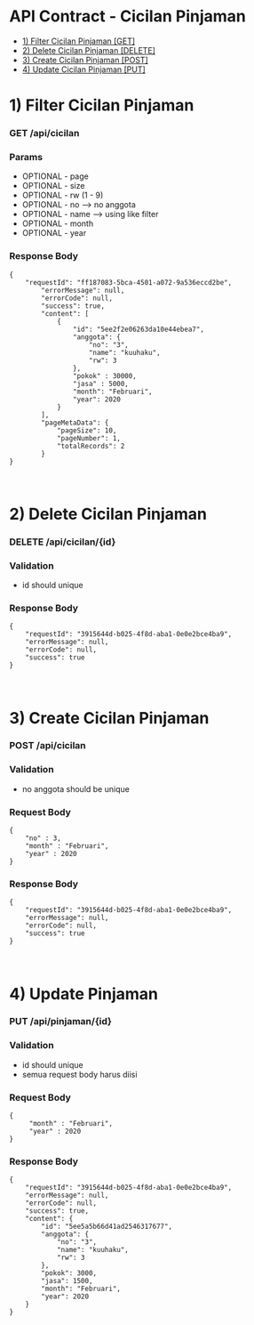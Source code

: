 # API Contract - Cicilan Pinjaman
- [1) Filter Cicilan Pinjaman [GET]](#filter)
- [2) Delete Cicilan Pinjaman [DELETE]](#delete)
- [3) Create Cicilan Pinjaman [POST]](#create)
- [4) Update Cicilan Pinjaman [PUT]](#update)

# 1) Filter Cicilan Pinjaman <a name="filter"></a>
### GET /api/cicilan

### Params
- OPTIONAL - page
- OPTIONAL - size
- OPTIONAL - rw (1 - 9)
- OPTIONAL - no --> no anggota
- OPTIONAL - name --> using like filter
- OPTIONAL - month
- OPTIONAL - year

### Response Body
	
	{
		"requestId": "ff187083-5bca-4501-a072-9a536eccd2be",
            "errorMessage": null,
            "errorCode": null,
            "success": true,
            "content": [
                {
                    "id": "5ee2f2e06263da10e44ebea7",
                    "anggota": {
                        "no": "3",
                        "name": "kuuhaku",
                        "rw": 3
                    },
                    "pokok" : 30000,
                    "jasa" : 5000,
                    "month": "Februari",
                    "year": 2020
                }
            ],
            "pageMetaData": {
                "pageSize": 10,
                "pageNumber": 1,
                "totalRecords": 2
            }
	}

<br>

# 2) Delete Cicilan Pinjaman<a name="delete"></a>
### DELETE /api/cicilan/{id}

### Validation
- id should unique

### Response Body

	{
		"requestId": "3915644d-b025-4f8d-aba1-0e0e2bce4ba9",
		"errorMessage": null,
		"errorCode": null,
		"success": true
	}

<br>

# 3) Create Cicilan Pinjaman<a name="create"></a>
### POST /api/cicilan

### Validation
- no anggota should be unique

### Request Body

	{
		"no" : 3,
		"month" : "Februari",
		"year" : 2020
	}

### Response Body

	{
		"requestId": "3915644d-b025-4f8d-aba1-0e0e2bce4ba9",
		"errorMessage": null,
		"errorCode": null,
		"success": true
	}

<br>

# 4) Update Pinjaman<a name="update"></a>
### PUT /api/pinjaman/{id}

### Validation
- id should unique
- semua request body harus diisi

### Request Body

	{
		 "month" : "Februari",
		 "year" : 2020
	}

### Response Body

	{
        "requestId": "3915644d-b025-4f8d-aba1-0e0e2bce4ba9",
        "errorMessage": null,
        "errorCode": null,
        "success": true,
        "content": {
            "id": "5ee5a5b66d41ad2546317677",
            "anggota": {
                "no": "3",
                "name": "kuuhaku",
                "rw": 3
            },
            "pokok": 3000,
            "jasa": 1500,
            "month": "Februari",
            "year": 2020
        }
    }

<br>